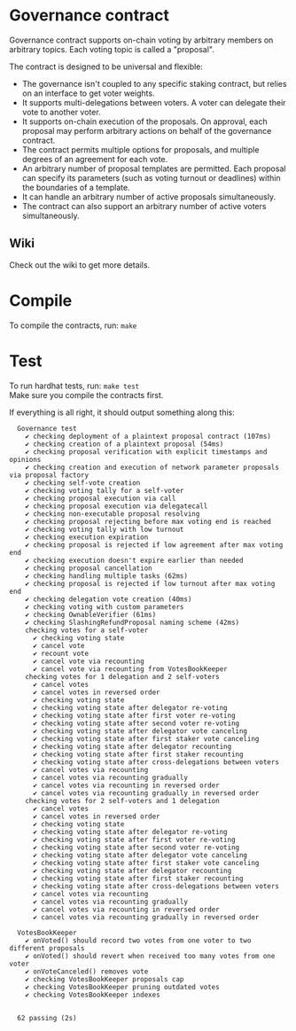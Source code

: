# Governance contract

Governance contract supports on-chain voting by arbitrary members on arbitrary topics. Each voting topic is called a "proposal".

The contract is designed to be universal and flexible:
- The governance isn't coupled to any specific staking contract, but relies on an interface to get voter weights.
- It supports multi-delegations between voters. A voter can delegate their vote to another voter.
- It supports on-chain execution of the proposals. On approval, each proposal may perform arbitrary actions on behalf of the governance contract.
- The contract permits multiple options for proposals, and multiple degrees of an agreement for each vote.
- An arbitrary number of proposal templates are permitted. Each proposal can specify its parameters (such as voting turnout or deadlines) within the boundaries of a template.
- It can handle an arbitrary number of active proposals simultaneously.
- The contract can also support an arbitrary number of active voters simultaneously.

## Wiki

Check out the wiki to get more details.

# Compile
To compile the contracts, run: `make`

# Test
To run hardhat tests, run: `make test`\
Make sure you compile the contracts first. 

If everything is all right, it should output something along this:
```
  Governance test
    ✔ checking deployment of a plaintext proposal contract (107ms)
    ✔ checking creation of a plaintext proposal (54ms)
    ✔ checking proposal verification with explicit timestamps and opinions
    ✔ checking creation and execution of network parameter proposals via proposal factory
    ✔ checking self-vote creation
    ✔ checking voting tally for a self-voter
    ✔ checking proposal execution via call
    ✔ checking proposal execution via delegatecall
    ✔ checking non-executable proposal resolving
    ✔ checking proposal rejecting before max voting end is reached
    ✔ checking voting tally with low turnout
    ✔ checking execution expiration
    ✔ checking proposal is rejected if low agreement after max voting end
    ✔ checking execution doesn't expire earlier than needed
    ✔ checking proposal cancellation
    ✔ checking handling multiple tasks (62ms)
    ✔ checking proposal is rejected if low turnout after max voting end
    ✔ checking delegation vote creation (40ms)
    ✔ checking voting with custom parameters
    ✔ checking OwnableVerifier (61ms)
    ✔ checking SlashingRefundProposal naming scheme (42ms)
    checking votes for a self-voter
      ✔ checking voting state
      ✔ cancel vote
      ✔ recount vote
      ✔ cancel vote via recounting
      ✔ cancel vote via recounting from VotesBookKeeper
    checking votes for 1 delegation and 2 self-voters
      ✔ cancel votes
      ✔ cancel votes in reversed order
      ✔ checking voting state
      ✔ checking voting state after delegator re-voting
      ✔ checking voting state after first voter re-voting
      ✔ checking voting state after second voter re-voting
      ✔ checking voting state after delegator vote canceling
      ✔ checking voting state after first staker vote canceling
      ✔ checking voting state after delegator recounting
      ✔ checking voting state after first staker recounting
      ✔ checking voting state after cross-delegations between voters
      ✔ cancel votes via recounting
      ✔ cancel votes via recounting gradually
      ✔ cancel votes via recounting in reversed order
      ✔ cancel votes via recounting gradually in reversed order
    checking votes for 2 self-voters and 1 delegation
      ✔ cancel votes
      ✔ cancel votes in reversed order
      ✔ checking voting state
      ✔ checking voting state after delegator re-voting
      ✔ checking voting state after first voter re-voting
      ✔ checking voting state after second voter re-voting
      ✔ checking voting state after delegator vote canceling
      ✔ checking voting state after first staker vote canceling
      ✔ checking voting state after delegator recounting
      ✔ checking voting state after first staker recounting
      ✔ checking voting state after cross-delegations between voters
      ✔ cancel votes via recounting
      ✔ cancel votes via recounting gradually
      ✔ cancel votes via recounting in reversed order
      ✔ cancel votes via recounting gradually in reversed order

  VotesBookKeeper
    ✔ onVoted() should record two votes from one voter to two different proposals
    ✔ onVoted() should revert when received too many votes from one voter
    ✔ onVoteCanceled() removes vote
    ✔ checking VotesBookKeeper proposals cap
    ✔ checking VotesBookKeeper pruning outdated votes
    ✔ checking VotesBookKeeper indexes


  62 passing (2s)
```
